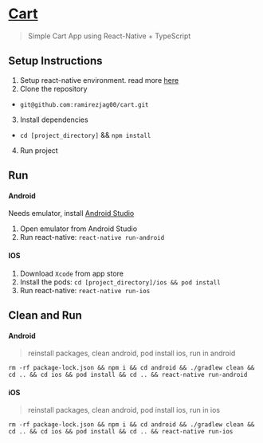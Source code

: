 # [Cart](https://drive.google.com/file/d/1X8etGyq_zuNFyngVsuzC8zuCkGh7c31S)
> Simple Cart App using React-Native + TypeScript

## Setup Instructions
1. Setup react-native environment. read more [here](https://reactnative.dev/docs/environment-setup)
2. Clone the repository
  - `git@github.com:ramirezjag00/cart.git`
3. Install dependencies
  - `cd [project_directory]` && `npm install`
4. Run project

## Run
  #### Android
  Needs emulator, install [Android Studio](https://developer.android.com/studio)
  1. Open emulator from Android Studio
  3. Run react-native: `react-native run-android`
  #### IOS
  1. Download `Xcode` from app store
  2. Install the pods: `cd [project_directory]/ios && pod install`
  3. Run react-native: `react-native run-ios`

## Clean and Run

#### Android
> reinstall packages, clean android, pod install ios, run in android
```
rm -rf package-lock.json && npm i && cd android && ./gradlew clean && cd .. && cd ios && pod install && cd .. && react-native run-android
```

#### iOS
> reinstall packages, clean android, pod install ios, run in ios
```
rm -rf package-lock.json && npm i && cd android && ./gradlew clean && cd .. && cd ios && pod install && cd .. && react-native run-ios
```
